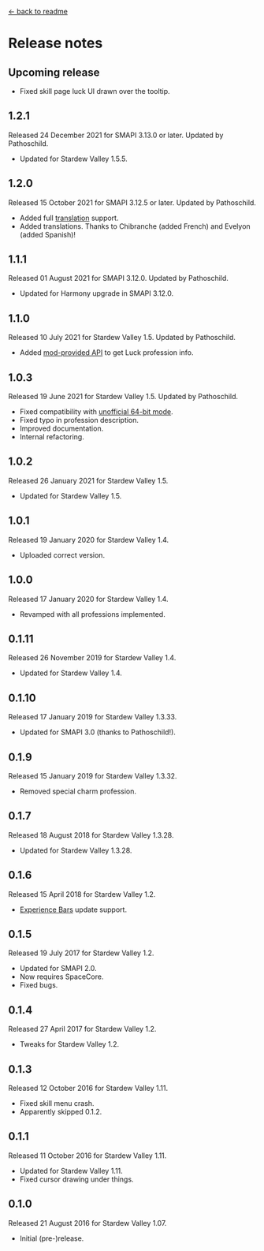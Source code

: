 ﻿﻿[← back to readme](README.md)

# Release notes
## Upcoming release
* Fixed skill page luck UI drawn over the tooltip.

## 1.2.1
Released 24 December 2021 for SMAPI 3.13.0 or later. Updated by Pathoschild.

* Updated for Stardew Valley 1.5.5.

## 1.2.0
Released 15 October 2021 for SMAPI 3.12.5 or later. Updated by Pathoschild.

* Added full [translation](https://stardewvalleywiki.com/Modding:Translations) support.
* Added translations. Thanks to Chibranche (added French) and Evelyon (added Spanish)!

## 1.1.1
Released 01 August 2021 for SMAPI 3.12.0. Updated by Pathoschild.

* Updated for Harmony upgrade in SMAPI 3.12.0.

## 1.1.0
Released 10 July 2021 for Stardew Valley 1.5. Updated by Pathoschild.

* Added [mod-provided API](https://stardewvalleywiki.com/Modding:Modder_Guide/APIs/Integrations) to get Luck profession info.

## 1.0.3
Released 19 June 2021 for Stardew Valley 1.5. Updated by Pathoschild.

* Fixed compatibility with [unofficial 64-bit mode](https://stardewvalleywiki.com/Modding:Migrate_to_64-bit_on_Windows).
* Fixed typo in profession description.
* Improved documentation.
* Internal refactoring.

## 1.0.2
Released 26 January 2021 for Stardew Valley 1.5.

* Updated for Stardew Valley 1.5.

## 1.0.1
Released 19 January 2020 for Stardew Valley 1.4.

* Uploaded correct version.

## 1.0.0
Released 17 January 2020 for Stardew Valley 1.4.

* Revamped with all professions implemented.


## 0.1.11
Released 26 November 2019 for Stardew Valley 1.4.

* Updated for Stardew Valley 1.4.

## 0.1.10
Released 17 January 2019 for Stardew Valley 1.3.33.

* Updated for SMAPI 3.0 (thanks to Pathoschild!).

## 0.1.9
Released 15 January 2019 for Stardew Valley 1.3.32.

* Removed special charm profession.

## 0.1.7
Released 18 August 2018 for Stardew Valley 1.3.28.

* Updated for Stardew Valley 1.3.28.

## 0.1.6
Released 15 April 2018 for Stardew Valley 1.2.

* [Experience Bars](https://www.nexusmods.com/stardewvalley/mods/509) update support.

## 0.1.5
Released 19 July 2017 for Stardew Valley 1.2.

* Updated for SMAPI 2.0.
* Now requires SpaceCore.
* Fixed bugs.

## 0.1.4
Released 27 April 2017 for Stardew Valley 1.2.

* Tweaks for Stardew Valley 1.2.


## 0.1.3
Released 12 October 2016 for Stardew Valley 1.11.

* Fixed skill menu crash.
* Apparently skipped 0.1.2.

## 0.1.1
Released 11 October 2016 for Stardew Valley 1.11.

* Updated for Stardew Valley 1.11.
* Fixed cursor drawing under things.

## 0.1.0
Released 21 August 2016 for Stardew Valley 1.07.

* Initial (pre-)release.
